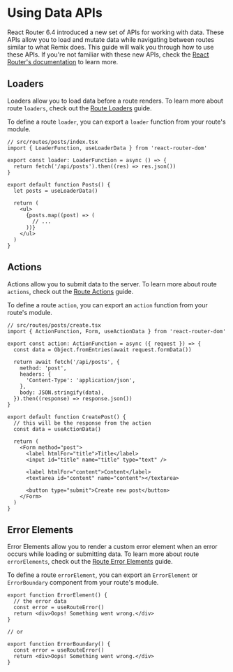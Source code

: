# Using Data APIs

React Router 6.4 introduced a new set of APIs for working with data. These APIs
allow you to load and mutate data while navigating between routes similar to
what Remix does. This guide will walk you through how to use these APIs. If
you're not familiar with these new APIs, check the
[React Router's documentation](https://reactrouter.com/en/main/start/overview)
to learn more.

## Loaders

Loaders allow you to load data before a route renders. To learn more about route
`loaders`, check out the
[Route Loaders](https://reactrouter.com/en/main/route/loader) guide.

To define a route `loader`, you can export a `loader` function from your route's
module.

```tsx
// src/routes/posts/index.tsx
import { LoaderFunction, useLoaderData } from 'react-router-dom'

export const loader: LoaderFunction = async () => {
  return fetch('/api/posts').then((res) => res.json())
}

export default function Posts() {
  let posts = useLoaderData()

  return (
    <ul>
      {posts.map((post) => (
        // ...
      ))}
    </ul>
  )
}
```

## Actions

Actions allow you to submit data to the server. To learn more about route
`actions`, check out the
[Route Actions](https://reactrouter.com/en/main/route/action) guide.

To define a route `action`, you can export an `action` function from your
route's module.

```tsx
// src/routes/posts/create.tsx
import { ActionFunction, Form, useActionData } from 'react-router-dom'

export const action: ActionFunction = async ({ request }) => {
  const data = Object.fromEntries(await request.formData())

  return await fetch('/api/posts', {
    method: 'post',
    headers: {
      'Content-Type': 'application/json',
    },
    body: JSON.stringify(data),
  }).then((response) => response.json())
}

export default function CreatePost() {
  // this will be the response from the action
  const data = useActionData()

  return (
    <Form method="post">
      <label htmlFor="title">Title</label>
      <input id="title" name="title" type="text" />

      <label htmlFor="content">Content</label>
      <textarea id="content" name="content"></textarea>

      <button type="submit">Create new post</button>
    </Form>
  )
}
```

## Error Elements

Error Elements allow you to render a custom error element when an error occurs
while loading or submitting data. To learn more about route `errorElements`,
check out the
[Route Error Elements](https://reactrouter.com/en/main/route/error-element)
guide.

To define a route `errorElement`, you can export an `ErrorElement` or
`ErrorBoundary` component from your route's module.

```tsx
export function ErrorElement() {
  // the error data
  const error = useRouteError()
  return <div>Oops! Something went wrong.</div>
}

// or

export function ErrorBoundary() {
  const error = useRouteError()
  return <div>Oops! Something went wrong.</div>
}
```
